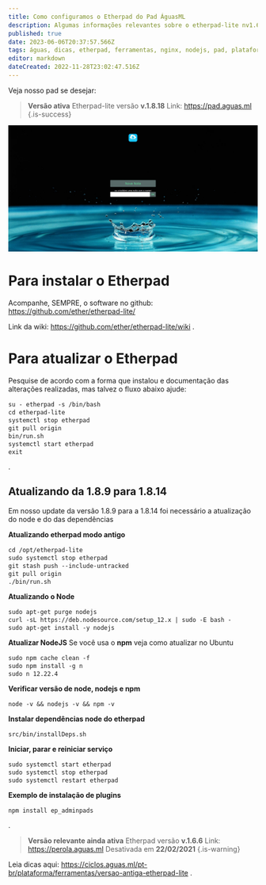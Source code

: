 ```yaml
---
title: Como configuramos o Etherpad do Pad ÁguasML
description: Algumas informações relevantes sobre o etherpad-lite nv1.6.6 no Pad Águas Pad
published: true
date: 2023-06-06T20:37:57.566Z
tags: águas, dicas, etherpad, ferramentas, nginx, nodejs, pad, plataforma
editor: markdown
dateCreated: 2022-11-28T23:02:47.516Z
---
```


Veja nosso pad se desejar:


> **Versão ativa**
Etherpad-lite versão **v.1.8.18**
Link: https://pad.aguas.ml
{.is-success}


<p align="center">
  <img width="800" src="/uploads/imagens-do-pad/print-padaguas.png">
</p>


# Para instalar o Etherpad
Acompanhe, SEMPRE, o software no github: https://github.com/ether/etherpad-lite/

Link da wiki: https://github.com/ether/etherpad-lite/wiki
.
# Para atualizar o Etherpad
Pesquise de acordo com a forma que instalou e documentação das alterações realizadas, mas talvez o fluxo abaixo ajude:

```text
su - etherpad -s /bin/bash
cd etherpad-lite
systemctl stop etherpad
git pull origin
bin/run.sh
systemctl start etherpad
exit
```

.
## Atualizando da 1.8.9 para 1.8.14
Em nosso update da versão 1.8.9 para a 1.8.14 foi necessário a atualização do node e do das dependências

**Atualizando etherpad modo antigo**
```text
cd /opt/etherpad-lite
sudo systemctl stop etherpad
git stash push --include-untracked
git pull origin
./bin/run.sh
```

**Atualizando o Node**

```
sudo apt-get purge nodejs
curl -sL https://deb.nodesource.com/setup_12.x | sudo -E bash - 
sudo apt-get install -y nodejs 
```

**Atualizar NodeJS**
Se você usa o **npm** veja como atualizar no Ubuntu

```
sudo npm cache clean -f
sudo npm install -g n
sudo n 12.22.4
```


**Verificar versão de node, nodejs e npm**
``` 
node -v && nodejs -v && npm -v
```


**Instalar dependências node do etherpad**

``` 
src/bin/installDeps.sh
```

**Iniciar, parar e reiniciar serviço**
```text
sudo systemctl start etherpad
sudo systemctl stop etherpad
sudo systemctl restart etherpad
```

**Exemplo de instalação de plugins**
```
npm install ep_adminpads
```

.
> **Versão relevante ainda ativa**
Etherpad versão **v.1.6.6** 
Link: https://perola.aguas.ml
Desativada em **22/02/2021**
{.is-warning}

Leia dicas aqui: https://ciclos.aguas.ml/pt-br/plataforma/ferramentas/versao-antiga-etherpad-lite
.
